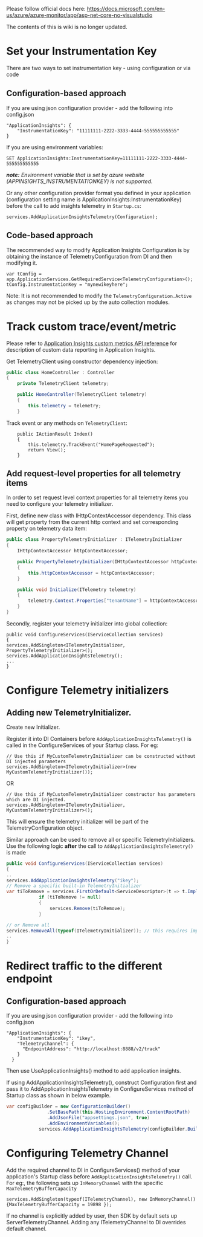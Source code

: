 Please follow official docs here: https://docs.microsoft.com/en-us/azure/azure-monitor/app/asp-net-core-no-visualstudio

The contents of this is wiki is no longer updated.

Set your Instrumentation Key
============================
There are two ways to set instrumentation key - using configuration or via code

Configuration-based approach
----------------------------
If you are using json configuration provider - add the following into config.json
```
"ApplicationInsights": {
    "InstrumentationKey": "11111111-2222-3333-4444-555555555555"
}
```
If you are using environment variables:
```
SET ApplicationInsights:InstrumentationKey=11111111-2222-3333-4444-555555555555
```
***note:*** *Environment variable that is set by azure website (APPINSIGHTS_INSTRUMENTATIONKEY) is not supported.*

Or any other configuration provider format you defined in your application (configuration setting name is ApplicationInsights:InstrumentationKey) before the call to add insights telemetry in `Startup.cs`:
```
services.AddApplicationInsightsTelemetry(Configuration);
```

Code-based approach
-------------------
The recommended way to modify Application Insights Configuration is by obtaining the instance of TelemetryConfiguration from DI and then modifying it.
```
var tConfig = app.ApplicationServices.GetRequiredService<TelemetryConfiguration>();
tConfig.InstrumentationKey = "mynewikeyhere";
```
Note: It is not recommended to modify the `TelemetryConfiguration.Active` as changes may not be picked up by the auto collection modules.

Track custom trace/event/metric
===============================
Please refer to [Application Insights custom metrics API reference](http://azure.microsoft.com/en-us/documentation/articles/app-insights-custom-events-metrics-api/) for description of custom data reporting in Application Insights.

Get TelemetryClient using constructor dependency injection: 
``` c#
public class HomeController : Controller
{
    private TelemetryClient telemetry;

    public HomeController(TelemetryClient telemetry)
    {
        this.telemetry = telemetry;
    }
```
Track event or any methods on `TelemetryClient`:
```
    public IActionResult Index()
    {
        this.telemetry.TrackEvent("HomePageRequested");
        return View();
    }
```

Add request-level properties for all telemetry items
---------------------------------------------------- 
In order to set request level context properties for all telemetry items you need to configure your telemetry initializer.

First, define new class with IHttpContextAccessor dependency. This class will get property from the current http context and set corresponding property on telemetry data item:
``` c#
public class PropertyTelemetryInitializer : ITelemetryInitializer
{
    IHttpContextAccessor httpContextAccessor;

    public PropertyTelemetryInitializer(IHttpContextAccessor httpContextAccessor)
    {
        this.httpContextAccessor = httpContextAccessor;
    }

    public void Initialize(ITelemetry telemetry)
    {
        telemetry.Context.Properties["tenantName"] = httpContextAccessor.HttpContext.Items["tenantName"].ToString();
    }
}
```
Secondly, register your telemetry initializer into global collection:
```
public void ConfigureServices(IServiceCollection services)
{
services.AddSingleton<ITelemetryInitializer, PropertyTelemetryInitializer>();
services.AddApplicationInsightsTelemetry();
...
}
``` 

Configure Telemetry initializers
=====================================
## Adding new TelemetryInitializer.
Create new Initializer.

Register it into DI Containers before `AddApplicationInsightsTelemetry()` is called in the ConfigureServices of your Startup class.
For eg:
```
// Use this if MyCustomTelemetryInitializer can be constructed without DI injected parameters
services.AddSingleton<ITelemetryInitializer>(new MyCustomTelemetryInitializer());
```
OR
```
// Use this if MyCustomTelemetryInitializer constructor has parameters which are DI injected.
services.AddSingleton<ITelemetryInitializer, MyCustomTelemetryInitializer>();
```
This will ensure the telemetry initializer will be part of the TelemetryConfiguration object.

Similar approach can be used to remove all or specific TelemetryInitializers. Use the following logic **after** the call to `AddApplicationInsightsTelemetry()` is made

``` c#
public void ConfigureServices(IServiceCollection services)
{
..
services.AddApplicationInsightsTelemetry("ikey");
// Remove a specific built-in TelemetryInitializer
var tiToRemove = services.FirstOrDefault<ServiceDescriptor>(t => t.ImplementationType == typeof(AspNetCoreEnvironmentTelemetryInitializer));
            if (tiToRemove != null)
            {
                services.Remove(tiToRemove);
            }

// or Remove all 
services.RemoveAll(typeof(ITelemetryInitializer)); // this requires importing namespace using Microsoft.Extensions.DependencyInjection.Extensions;
..
}
```

Redirect traffic to the different endpoint
==========================================

Configuration-based approach
----------------------------
If you are using json configuration provider - add the following into config.json
```
"ApplicationInsights": {
    "InstrumentationKey": "ikey",
    "TelemetryChannel": {
      "EndpointAddress": "http://localhost:8888/v2/track"
    }
  }
```
Then use UseApplicationInsights() method to add application insights.

If using AddApplicationInsightsTelemetry(), construct Configuration first and pass it to AddApplicationInsightsTelemetry in ConfigureServices method of Startup class as shown in below example.
```C#
var configBuilder = new ConfigurationBuilder()
               .SetBasePath(this.HostingEnvironment.ContentRootPath)
               .AddJsonFile("appsettings.json", true)               
               .AddEnvironmentVariables();            
            services.AddApplicationInsightsTelemetry(configBuilder.Build());
```

Configuring Telemetry Channel
==========================================
Add the required channel to DI in ConfigureServices() method of your application's Startup class before `AddApplicationInsightsTelemetry()` call.
For eg:, the following sets up `InMemoryChannel` with the specific `MaxTelemetryBufferCapacity`
```
services.AddSingleton(typeof(ITelemetryChannel), new InMemoryChannel() {MaxTelemetryBufferCapacity = 19898 });
```
If no channel is explicitly added by user, then SDK by default sets up ServerTelemetryChannel. Adding any ITelemetryChannel to DI overrides default channel.



